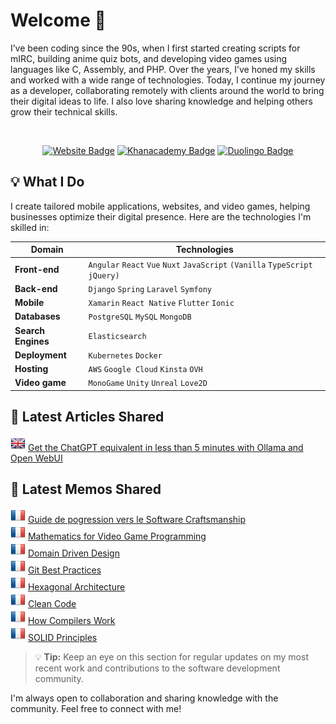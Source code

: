# Welcome 👋
I’ve been coding since the 90s, when I first started creating scripts for mIRC, building anime quiz bots, and developing video games using languages like C, Assembly, and PHP. Over the years, I’ve honed my skills and worked with a wide range of technologies. Today, I continue my journey as a developer, collaborating remotely with clients around the world to bring their digital ideas to life. I also love sharing knowledge and helping others grow their technical skills.
<div align="center">
<br />

[![Website Badge](https://img.shields.io/badge/-TanSoftwareOS-47CCCC?style=for-the-badge&logo=Google-Chrome&logoColor=white&link=https://www.tansoftware.com/os)](https://www.tansoftware.com/os)
[![Khanacademy Badge](https://img.shields.io/badge/-Khan_Academy-14BF96?style=for-the-badge&logo=khanacademy&logoColor=white&link=https://fr.khanacademy.org/profile/tanguychenier)](https://fr.khanacademy.org/profile/tanguychenier)
[![Duolingo Badge](https://img.shields.io/badge/-Duolingo-yellow?style=for-the-badge&logo=duolingo&logoColor=white&link=https://www.duolingo.com/profile/tchenier)](https://www.duolingo.com/profile/tchenier)

</div>

## 💡 What I Do

I create tailored mobile applications, websites, and video games, helping businesses optimize their digital presence. Here are the technologies I'm skilled in:

| Domain             | Technologies                                                                                                 |
|--------------------|--------------------------------------------------------------------------------------------------------------|
| **Front-end**      | `Angular` `React` `Vue` `Nuxt` `JavaScript` `(Vanilla` `TypeScript` `jQuery)`                                |
| **Back-end**       | `Django` `Spring` `Laravel` `Symfony`                                                                        |
| **Mobile**         | `Xamarin` `React Native` `Flutter` `Ionic`                                                                   |
| **Databases**      | `PostgreSQL` `MySQL` `MongoDB`                                                                               |
| **Search Engines** | `Elasticsearch`                                                                                              |
| **Deployment**     | `Kubernetes` `Docker`                                                                                        |
| **Hosting**        | `AWS` `Google Cloud` `Kinsta` `OVH`                                                                          |
| **Video game**     | `MonoGame` `Unity` `Unreal` `Love2D`                                                                         |

## 📰 Latest Articles Shared

![UK](https://raw.githubusercontent.com/gosquared/flags/master/flags/flags/shiny/24/United-Kingdom.png) [Get the ChatGPT equivalent in less than 5 minutes with Ollama and Open WebUI](https://dev.to/tanguy_chenier/get-chatgpt-equivalent-in-under-5-minutes-with-ollama-open-webui-271e)

## 📝 Latest Memos Shared

![FR](https://raw.githubusercontent.com/gosquared/flags/master/flags/flags/shiny/24/France.png) [Guide de pogression vers le Software Craftsmanship](https://github.com/Tan-Software/Guide-de-Progression-vers-le-Software-Craftsmanship)  
![FR](https://raw.githubusercontent.com/gosquared/flags/master/flags/flags/shiny/24/France.png) [Mathematics for Video Game Programming](https://github.com/Tan-Software/Mathematiques-pour-la-programmation-de-jeux-video)  
![FR](https://raw.githubusercontent.com/gosquared/flags/master/flags/flags/shiny/24/France.png) [Domain Driven Design](https://github.com/Tan-Software/domain-driven-design)  
![FR](https://raw.githubusercontent.com/gosquared/flags/master/flags/flags/shiny/24/France.png) [Git Best Practices](https://github.com/Tan-Software/bonnes-pratiques-git)  
![FR](https://raw.githubusercontent.com/gosquared/flags/master/flags/flags/shiny/24/France.png) [Hexagonal Architecture](https://github.com/Tan-Software/clean-architecture-hexagonale)  
![FR](https://raw.githubusercontent.com/gosquared/flags/master/flags/flags/shiny/24/France.png) [Clean Code](https://github.com/Tan-Software/clean-code)  
![FR](https://raw.githubusercontent.com/gosquared/flags/master/flags/flags/shiny/24/France.png) [How Compilers Work](https://github.com/Tan-Software/fonctionnement-compilateur)  
![FR](https://raw.githubusercontent.com/gosquared/flags/master/flags/flags/shiny/24/France.png) [SOLID Principles](https://github.com/Tan-Software/les-principes-solid)

> 💡 **Tip:** Keep an eye on this section for regular updates on my most recent work and contributions to the software development community.


I'm always open to collaboration and sharing knowledge with the community. Feel free to connect with me!
